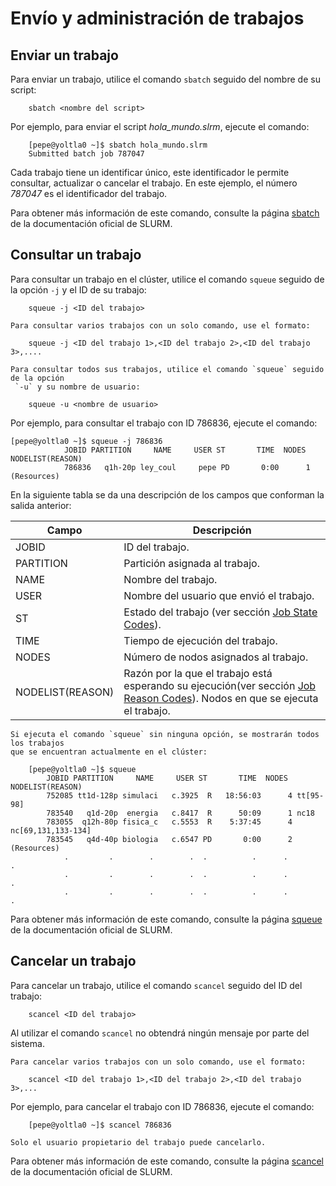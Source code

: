 # Envío y administración de trabajos

## Enviar un trabajo

Para enviar un trabajo, utilice el comando `sbatch` seguido del nombre de su script:
```
    sbatch <nombre del script>
```

Por ejemplo, para enviar el script _hola_mundo.slrm_, ejecute el comando:
```
    [pepe@yoltla0 ~]$ sbatch hola_mundo.slrm 
    Submitted batch job 787047
```

Cada trabajo tiene un identificar único, este identificador le permite consultar, actualizar 
o cancelar el trabajo. En este ejemplo, el número _787047_ es el identificador del trabajo.

Para obtener más información de este comando, consulte la página [sbatch](https://slurm.schedmd.com/sbatch.html) 
de la documentación oficial de SLURM.

## Consultar un trabajo

Para consultar un trabajo en el clúster, utilice el comando `squeue` seguido de la opción 
`-j` y el ID de su trabajo:
```
    squeue -j <ID del trabajo>
```

```admonish tip title="TIP"
Para consultar varios trabajos con un solo comando, use el formato:

    squeue -j <ID del trabajo 1>,<ID del trabajo 2>,<ID del trabajo 3>,....
```

```admonish tip title="TIP"
Para consultar todos sus trabajos, utilice el comando `squeue` seguido de la opción
 `-u` y su nombre de usuario:

    squeue -u <nombre de usuario>
```

Por ejemplo, para consultar el trabajo con ID 786836, ejecute el comando:
```
[pepe@yoltla0 ~]$ squeue -j 786836
            JOBID PARTITION     NAME     USER ST       TIME  NODES NODELIST(REASON)
            786836   q1h-20p ley_coul     pepe PD       0:00      1 (Resources)
```

En la siguiente tabla se da una descripción de los campos que conforman la salida anterior:

|   **Campo**   |   **Descripción**     |
|---------------|-----------------------|
|   JOBID       |   ID del trabajo.     |
|   PARTITION   |   Partición asignada al trabajo.  |
|   NAME        |   Nombre del trabajo. |
|   USER        |   Nombre del usuario que envió el trabajo.  |
|   ST          |   Estado del trabajo (ver sección [Job State Codes](../anexos/anexos.md#job-state-codes)). |
|   TIME        |   Tiempo de ejecución del trabajo.  |
|   NODES       |   Número de nodos asignados al trabajo.  |
|   NODELIST(REASON)  | Razón por la que el trabajo está esperando su ejecución(ver sección [Job Reason Codes](../anexos/anexos.md#job-reason-codes)). Nodos en que se ejecuta el trabajo.  |

```admonish note title="NOTA"
Si ejecuta el comando `squeue` sin ninguna opción, se mostrarán todos los trabajos 
que se encuentran actualmente en el clúster:

    [pepe@yoltla0 ~]$ squeue
        JOBID PARTITION     NAME     USER ST       TIME  NODES NODELIST(REASON)
        752085 tt1d-128p simulaci   c.3925  R   18:56:03      4 tt[95-98]
        783540   q1d-20p  energia   c.8417  R      50:09      1 nc18
        783055  q12h-80p fisica_c   c.5553  R    5:37:45      4 nc[69,131,133-134]
        783545   q4d-40p biologia   c.6547 PD       0:00      2 (Resources)
            .         .        .        .  .          .      .                  .    
            .         .        .        .  .          .      .                  .    
            .         .        .        .  .          .      .                  .    
```

Para obtener más información de este comando, consulte la página [squeue](https://slurm.schedmd.com/squeue.html) 
de la documentación oficial de SLURM.

## Cancelar un trabajo

Para cancelar un trabajo, utilice el comando `scancel` seguido del ID del trabajo:
```
    scancel <ID del trabajo>
```
Al utilizar el comando `scancel` no obtendrá ningún mensaje por parte del sistema.

```admonish tip title="TIP"
Para cancelar varios trabajos con un solo comando, use el formato:
    
    scancel <ID del trabajo 1>,<ID del trabajo 2>,<ID del trabajo 3>,...
```

Por ejemplo, para cancelar el trabajo con ID 786836, ejecute el comando:
```
    [pepe@yoltla0 ~]$ scancel 786836
```

```admonish note title="NOTA"
Solo el usuario propietario del trabajo puede cancelarlo.
```

Para obtener más información de este comando, consulte la página [scancel](https://slurm.schedmd.com/scancel.html) 
de la documentación oficial de SLURM.
